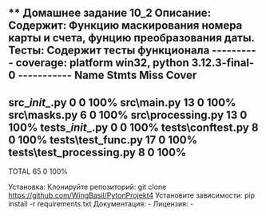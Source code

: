 ** Домашнее задание 10_2
Описание:
Содержит: Функцию маскирования номера карты и счета, фунцию преобразования даты.
Тесты: Содержит тесты функционала 
---------- coverage: platform win32, python 3.12.3-final-0 -----------
Name                       Stmts   Miss  Cover
----------------------------------------------
src\__init__.py                0      0   100%
src\main.py                   13      0   100%
src\masks.py                   6      0   100%
src\processing.py             13      0   100%
tests\__init__.py              0      0   100%
tests\conftest.py              8      0   100%
tests\test_func.py            17      0   100%
tests\test_processing.py       8      0   100%
----------------------------------------------
TOTAL                         65      0   100%


Установка:
Клонируйте репозиторий: git clone https://github.com/WingBasil/PytonProjekt4
Установите зависимости:
pip install -r requirements.txt
Документация: - 
Лицензия: - 
